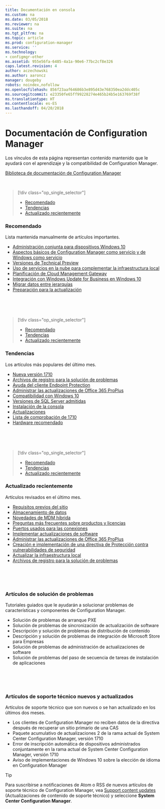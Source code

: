```yaml
---
title: Documentación en consola
ms.custom: na
ms.date: 03/05/2018
ms.reviewer: na
ms.suite: na
ms.tgt_pltfrm: na
ms.topic: article
ms.prod: configuration-manager
ms.service: ''
ms.technology:
- configmgr-other
ms.assetid: 955e56fa-6485-4a1a-90e6-77bc2cf8e326
caps.latest.revision: 4
author: aczechowski
ms.author: aaroncz
manager: dougeby
robots: noindex,nofollow
ms.openlocfilehash: 856f23aaf64686b3e895d43e768350ea2ddc405c
ms.sourcegitcommit: e23350fe65ff99228274e465b24b5e163769f38f
ms.translationtype: HT
ms.contentlocale: es-ES
ms.lasthandoff: 04/20/2018
---
```

<!-- 
TFS 1357546
This page displays in-console, under the Support workspace, Documentation node. 
-->


# <a name="configuration-manager-documentation"></a>Documentación de Configuration Manager
Los vínculos de esta página representan contenido mantenido que le ayudará con el aprendizaje y la compatibilidad de Configuration Manager. 

[Biblioteca de documentación de Configuration Manager](https://docs.microsoft.com/sccm)


</br>

<a name="bkmk_recommend"></a>  

> [!div class="op_single_selector"]
> - [Recomendado](#bkmk_recommend)
> - [Tendencias](#bkmk_trend)
> - [Actualizado recientemente](#bkmk_update)

### <a name="recommended"></a>Recomendado 
Lista mantenida manualmente de artículos importantes.

- [Administración conjunta para dispositivos Windows 10](/sccm/core/clients/manage/co-management-overview)
- [Aspectos básicos de Configuration Manager como servicio y de Windows como servicio](/sccm/core/understand/configuration-manager-and-windows-as-service)
- [Versiones de Technical Preview](/sccm/core/get-started/technical-preview)
- [Uso de servicios en la nube para complementar la infraestructura local](/sccm/core/understand/use-cloud-services)
- [Planificación de Cloud Management Gateway](/sccm/core/clients/manage/plan-cloud-management-gateway)
- [Integración con Windows Update for Business en Windows 10](/sccm/sum/deploy-use/integrate-windows-update-for-business-windows-10)
- [Migrar datos entre jerarquías](/sccm/core/migration/migrate-data-between-hierarchies)
- [Preparación para la actualización](/sccm/core/clients/manage/upgrade/upgrade-analytics)


</br>

</br>

</br>

<a name="bkmk_trend"></a>  

> [!div class="op_single_selector"]
> - [Recomendado](#bkmk_recommend)
> - [Tendencias](#bkmk_trend)
> - [Actualizado recientemente](#bkmk_update)

### <a name="trending"></a>Tendencias
Los artículos más populares del último mes.

- [Nueva versión 1710](/sccm/core/plan-design/changes/whats-new-in-version-1710)
- [Archivos de registro para la solución de problemas](/sccm/core/plan-design/hierarchy/log-files)
- [Ayuda del cliente Endpoint Protection](/sccm/protect/deploy-use/endpoint-protection-client-help)
- [Administrar las actualizaciones de Office 365 ProPlus](/sccm/sum/deploy-use/manage-office-365-proplus-updates)
- [Compatibilidad con Windows 10](/sccm/core/plan-design/configs/support-for-windows-10)
- [Versiones de SQL Server admitidas](/sccm/core/plan-design/configs/support-for-sql-server-versions)
- [Instalación de la consola](/sccm/core/servers/deploy/install/install-consoles)
- [Actualizaciones](/sccm/core/servers/manage/updates)
- [Lista de comprobación de 1710](/sccm/core/servers/manage/checklist-for-installing-update-1710)
- [Hardware recomendado](/sccm/core/plan-design/configs/recommended-hardware)


</br>

</br>

</br>

<a name="bkmk_update"></a>  

> [!div class="op_single_selector"]
> - [Recomendado](#bkmk_recommend)
> - [Tendencias](#bkmk_trend)
> - [Actualizado recientemente](#bkmk_update)

### <a name="recently-updated"></a>Actualizado recientemente
Artículos revisados en el último mes.

- [Requisitos previos del sitio](/sccm/core/plan-design/configs/site-and-site-system-prerequisites)
- [Almacenamiento de datos](/sccm/core/servers/manage/data-warehouse)
- [Novedades de MDM híbrida](/sccm/mdm/understand/whats-new-in-hybrid-mobile-device-management)
- [Preguntas más frecuentes sobre productos y licencias](/sccm/core/understand/product-and-licensing-faq)
- [Puertos usados para las conexiones](/sccm/core/plan-design/hierarchy/ports)
- [Implementar actualizaciones de software](/sccm/sum/deploy-use/deploy-software-updates)
- [Administrar las actualizaciones de Office 365 ProPlus](/sccm/sum/deploy-use/manage-office-365-proplus-updates)
- [Creación e implementación de una directiva de Protección contra vulnerabilidades de seguridad](/sccm/protect/deploy-use/create-deploy-exploit-guard-policy)
- [Actualizar la infraestructura local](/sccm/core/servers/manage/upgrade-on-premises-infrastructure)
- [Archivos de registro para la solución de problemas](/sccm/core/plan-design/hierarchy/log-files)



</br>

</br>

</br>

### <a name="troubleshooting-articles"></a>Artículos de solución de problemas
Tutoriales guiados que le ayudarán a solucionar problemas de características y componentes de Configuration Manager.

- Solución de problemas de arranque PXE  
- Solución de problemas de sincronización de actualización de software  
- Descripción y solución de problemas de distribución de contenido  
- Descripción y solución de problemas de integración de Microsoft Store para Empresas  
- Solución de problemas de administración de actualizaciones de software  
- Solución de problemas del paso de secuencia de tareas de instalación de aplicaciones  


</br>

</br>

</br>

### <a name="new-and-updated-support-articles"></a>Artículos de soporte técnico nuevos y actualizados
Artículos de soporte técnico que son nuevos o se han actualizado en los últimos dos meses.

- Los clientes de Configuration Manager no reciben datos de la directiva después de recuperar un sitio primario de una CAS  
- Paquete acumulativo de actualizaciones 2 de la rama actual de System Center Configuration Manager, versión 1710  
- Error de inscripción automática de dispositivos administrados conjuntamente en la rama actual de System Center Configuration Manager, versión 1710  
- Aviso de implementaciones de Windows 10 sobre la elección de idioma en Configuration Manager  

> [!Tip]  
> Para suscribirse a notificaciones de Atom o RSS de nuevos artículos de soporte técnico de Configuration Manager, vea [Support content updates](https://support.microsoft.com/help/4089498/) (Actualizaciones de contenido de soporte técnico) y seleccione **System Center Configuration Manager**.  
